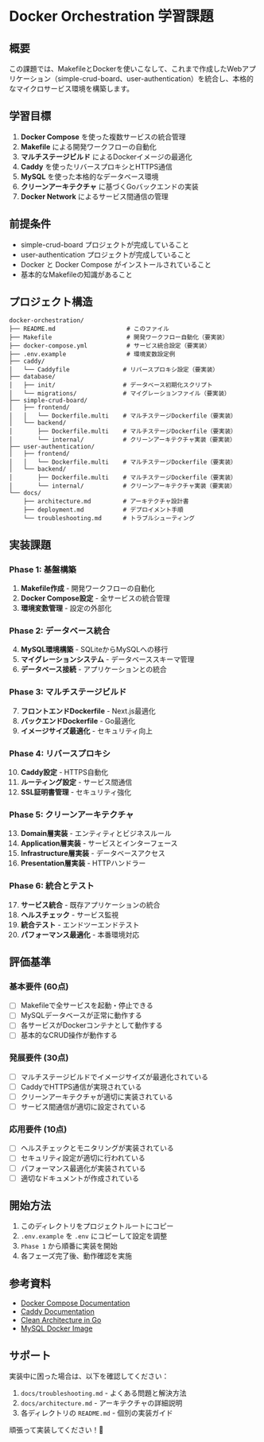 # Docker Orchestration 学習課題

## 概要

この課題では、MakefileとDockerを使いこなして、これまで作成したWebアプリケーション（simple-crud-board、user-authentication）を統合し、本格的なマイクロサービス環境を構築します。

## 学習目標

1. **Docker Compose** を使った複数サービスの統合管理
2. **Makefile** による開発ワークフローの自動化
3. **マルチステージビルド** によるDockerイメージの最適化
4. **Caddy** を使ったリバースプロキシとHTTPS通信
5. **MySQL** を使った本格的なデータベース環境
6. **クリーンアーキテクチャ** に基づくGoバックエンドの実装
7. **Docker Network** によるサービス間通信の管理

## 前提条件

- simple-crud-board プロジェクトが完成していること
- user-authentication プロジェクトが完成していること
- Docker と Docker Compose がインストールされていること
- 基本的なMakefileの知識があること

## プロジェクト構造

```
docker-orchestration/
├── README.md                    # このファイル
├── Makefile                     # 開発ワークフロー自動化（要実装）
├── docker-compose.yml           # サービス統合設定（要実装）
├── .env.example                 # 環境変数設定例
├── caddy/
│   └── Caddyfile               # リバースプロキシ設定（要実装）
├── database/
│   ├── init/                   # データベース初期化スクリプト
│   └── migrations/             # マイグレーションファイル（要実装）
├── simple-crud-board/
│   ├── frontend/
│   │   └── Dockerfile.multi    # マルチステージDockerfile（要実装）
│   └── backend/
│       ├── Dockerfile.multi    # マルチステージDockerfile（要実装）
│       └── internal/           # クリーンアーキテクチャ実装（要実装）
├── user-authentication/
│   ├── frontend/
│   │   └── Dockerfile.multi    # マルチステージDockerfile（要実装）
│   └── backend/
│       ├── Dockerfile.multi    # マルチステージDockerfile（要実装）
│       └── internal/           # クリーンアーキテクチャ実装（要実装）
└── docs/
    ├── architecture.md         # アーキテクチャ設計書
    ├── deployment.md           # デプロイメント手順
    └── troubleshooting.md      # トラブルシューティング
```

## 実装課題

### Phase 1: 基盤構築
1. **Makefile作成** - 開発ワークフローの自動化
2. **Docker Compose設定** - 全サービスの統合管理
3. **環境変数管理** - 設定の外部化

### Phase 2: データベース統合
4. **MySQL環境構築** - SQLiteからMySQLへの移行
5. **マイグレーションシステム** - データベーススキーマ管理
6. **データベース接続** - アプリケーションとの統合

### Phase 3: マルチステージビルド
7. **フロントエンドDockerfile** - Next.js最適化
8. **バックエンドDockerfile** - Go最適化
9. **イメージサイズ最適化** - セキュリティ向上

### Phase 4: リバースプロキシ
10. **Caddy設定** - HTTPS自動化
11. **ルーティング設定** - サービス間通信
12. **SSL証明書管理** - セキュリティ強化

### Phase 5: クリーンアーキテクチャ
13. **Domain層実装** - エンティティとビジネスルール
14. **Application層実装** - サービスとインターフェース
15. **Infrastructure層実装** - データベースアクセス
16. **Presentation層実装** - HTTPハンドラー

### Phase 6: 統合とテスト
17. **サービス統合** - 既存アプリケーションの統合
18. **ヘルスチェック** - サービス監視
19. **統合テスト** - エンドツーエンドテスト
20. **パフォーマンス最適化** - 本番環境対応

## 評価基準

### 基本要件 (60点)
- [ ] Makefileで全サービスを起動・停止できる
- [ ] MySQLデータベースが正常に動作する
- [ ] 各サービスがDockerコンテナとして動作する
- [ ] 基本的なCRUD操作が動作する

### 発展要件 (30点)
- [ ] マルチステージビルドでイメージサイズが最適化されている
- [ ] CaddyでHTTPS通信が実現されている
- [ ] クリーンアーキテクチャが適切に実装されている
- [ ] サービス間通信が適切に設定されている

### 応用要件 (10点)
- [ ] ヘルスチェックとモニタリングが実装されている
- [ ] セキュリティ設定が適切に行われている
- [ ] パフォーマンス最適化が実装されている
- [ ] 適切なドキュメントが作成されている

## 開始方法

1. このディレクトリをプロジェクトルートにコピー
2. `.env.example` を `.env` にコピーして設定を調整
3. `Phase 1` から順番に実装を開始
4. 各フェーズ完了後、動作確認を実施

## 参考資料

- [Docker Compose Documentation](https://docs.docker.com/compose/)
- [Caddy Documentation](https://caddyserver.com/docs/)
- [Clean Architecture in Go](https://blog.cleancoder.com/uncle-bob/2012/08/13/the-clean-architecture.html)
- [MySQL Docker Image](https://hub.docker.com/_/mysql)

## サポート

実装中に困った場合は、以下を確認してください：

1. `docs/troubleshooting.md` - よくある問題と解決方法
2. `docs/architecture.md` - アーキテクチャの詳細説明
3. 各ディレクトリの `README.md` - 個別の実装ガイド

頑張って実装してください！🚀